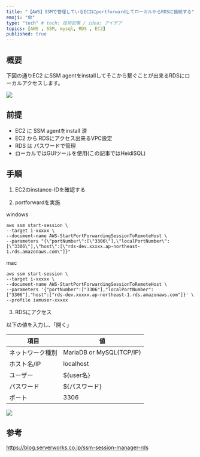 ```yaml
---
title: "【AWS】SSMで管理しているEC2にportforwardしてローカルからRDSに接続する"
emoji: "🕸️"
type: "tech" # tech: 技術記事 / idea: アイデア
topics: [AWS , SSM, mysql, RDS , EC2]
published: true
---
```


## 概要
下図の通りEC2 にSSM agentをinstallしてそこから繋ぐことが出来るRDSにローカルアクセスします。

![](https://storage.googleapis.com/zenn-user-upload/394a17b598e8-20240709.png)

## 前提
- EC2 に SSM agentをinstall 済
- EC2 から RDSにアクセス出来るVPC設定
- RDS は パスワードで管理
- ローカルではGUIツールを使用(この記事ではHeidiSQL)

## 手順
1. EC2のinstance-IDを確認する

2. portforwardを実施

windows
```
aws ssm start-session \
--target i-xxxxx \
--document-name AWS-StartPortForwardingSessionToRemoteHost \
--parameters "{\"portNumber\":[\"3306\"],\"localPortNumber\":[\"3306\"],\"host\":[\"rds-dev.xxxxx.ap-northeast-1.rds.amazonaws.com\"]}"
```

mac
```
aws ssm start-session \
--target i-xxxxx \
--document-name AWS-StartPortForwardingSessionToRemoteHost \
--parameters '{"portNumber":["3306"],"localPortNumber":["3306"],"host":["rds-dev.xxxxx.ap-northeast-1.rds.amazonaws.com"]}' \
--profile iamuser-xxxxx
```


3. RDSにアクセス

以下の値を入力し、「開く」

|項目|値|
|----|----|
|ネットワーク種別|MariaDB or MySQL(TCP/IP)|
|ホスト名/IP|localhost|
|ユーザー|${user名}|
|パスワード|${パスワード}|
|ポート|3306|

![](https://storage.googleapis.com/zenn-user-upload/3629e29a85f3-20240709.png)

## 参考

https://blog.serverworks.co.jp/ssm-session-manager-rds